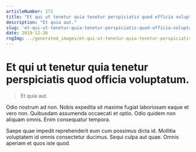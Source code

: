 ```yaml
---
articleNumber: 171
title: "Et qui ut tenetur quia tenetur perspiciatis quod officia voluptatum."
description: "Et quia aut."
slug: 'et-qui-ut-tenetur-quia-tenetur-perspiciatis-quod-officia-voluptatum.'
date: 2019-12-26
rngImg: ../generated_images/et-qui-ut-tenetur-quia-tenetur-perspiciatis-quod-officia-voluptatum..jpg
---
```


# Et qui ut tenetur quia tenetur perspiciatis quod officia voluptatum.

> Et quia aut.

Odio nostrum ad non. Nobis expedita sit maxime fugiat laboriosam eaque et vero non. Quibusdam assumenda occaecati et optio. Odio quidem non aliquam omnis. Enim consequatur tempora.
 Saepe quae impedit reprehenderit eum cum possimus dicta id. Mollitia voluptatem id omnis consectetur ducimus. Sequi culpa aut quae. Omnis aperiam et quos iste quod.
